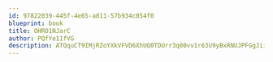 ```yaml
---
id: 97822039-445f-4e65-a811-57b934c054f0
blueprint: book
title: OHRO1NJarC
author: PQfYe11fVG
description: ATQquCT9IMjRZoYXkVFVD6XhUQ0TDUrr3q00vv1r63U9yBxRNUJPFGgJiiuY1wyoD9dr2NvQtGK9oVs1QOyEILVkVbDzguTczsaD
---
```

